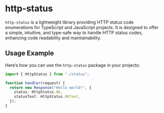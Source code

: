 # http-status

`http-status` is a lightweight library providing HTTP status code enumerations for TypeScript and JavaScript projects. It is designed to offer a simple, intuitive, and type-safe way to handle HTTP status codes, enhancing code readability and maintainability.

## Usage Example

Here’s how you can use the `http-status` package in your projects:

```typescript
import { HttpStatus } from "./status";

function handler(request) {
  return new Response("Hello world!", {
    status: HttpStatus.OK,
    statusText: HttpStatus.OKText,
  });
}
```
